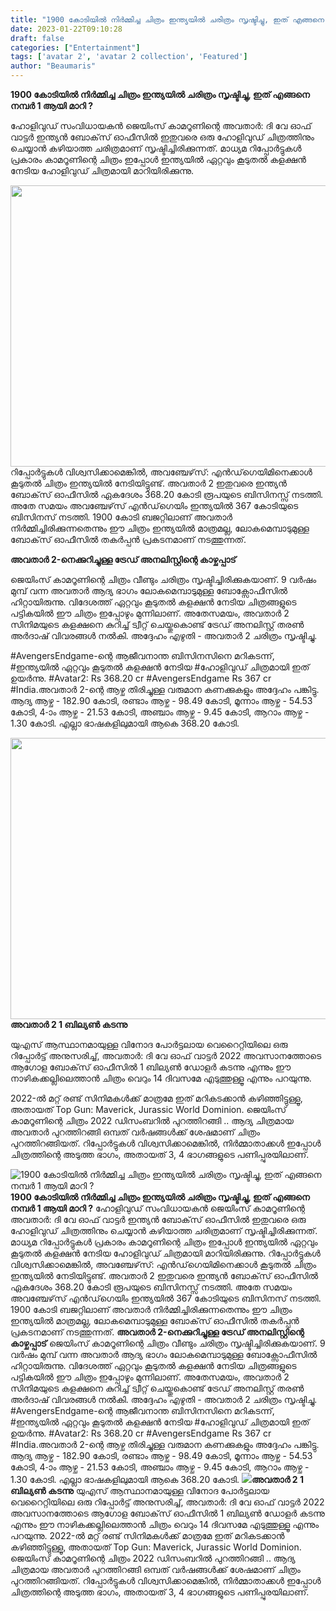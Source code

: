 ```yaml
---
title: "1900 കോടിയിൽ നിർമ്മിച്ച ചിത്രം ഇന്ത്യയിൽ ചരിത്രം സൃഷ്ടിച്ചു, ഇത് എങ്ങനെ നമ്പർ 1 ആയി മാറി ? "
date: 2023-01-22T09:10:28
draft: false
categories: ["Entertainment"]
tags: ['avatar 2', 'avatar 2 collection', 'Featured']
author: "Beaumaris"
---
```


<strong>1900 കോടിയിൽ നിർമ്മിച്ച ചിത്രം ഇന്ത്യയിൽ ചരിത്രം സൃഷ്ടിച്ചു, ഇത് എങ്ങനെ നമ്പർ 1 ആയി മാറി ? </strong>

ഹോളിവുഡ് സംവിധായകൻ ജെയിംസ് കാമറൂണിന്റെ അവതാർ: ദി വേ ഓഫ് വാട്ടർ ഇന്ത്യൻ ബോക്‌സ് ഓഫീസിൽ ഇതുവരെ ഒരു ഹോളിവുഡ് ചിത്രത്തിനും ചെയ്യാൻ കഴിയാത്ത ചരിത്രമാണ് സൃഷ്ടിച്ചിരിക്കുന്നത്. മാധ്യമ റിപ്പോർട്ടുകൾ പ്രകാരം കാമറൂണിന്റെ ചിത്രം ഇപ്പോൾ ഇന്ത്യയിൽ ഏറ്റവും കൂടുതൽ കളക്ഷൻ നേടിയ ഹോളിവുഡ് ചിത്രമായി മാറിയിരിക്കുന്നു.

<img class="size-large wp-image-380443 aligncenter" src="https://cdn.boolokam.com/articles/2023/01/96219622-1024x576.webp" alt="" width="800" height="450" />റിപ്പോർട്ടുകൾ വിശ്വസിക്കാമെങ്കിൽ, അവഞ്ചേഴ്‌സ്: എൻഡ്‌ഗെയിമിനെക്കാൾ കൂടുതൽ ചിത്രം ഇന്ത്യയിൽ നേടിയിട്ടുണ്ട്. അവതാർ 2 ഇതുവരെ ഇന്ത്യൻ ബോക്‌സ് ഓഫീസിൽ ഏകദേശം 368.20 കോടി രൂപയുടെ ബിസിനസ്സ് നടത്തി. അതേ സമയം അവഞ്ചേഴ്‌സ് എൻഡ്‌ഗെയിം ഇന്ത്യയിൽ 367 കോടിയുടെ ബിസിനസ് നടത്തി. 1900 കോടി ബജറ്റിലാണ് അവതാർ നിർമ്മിച്ചിരിക്കുന്നതെന്നും ഈ ചിത്രം ഇന്ത്യയിൽ മാത്രമല്ല, ലോകമെമ്പാടുമുള്ള ബോക്‌സ് ഓഫീസിൽ തകർപ്പൻ പ്രകടനമാണ് നടത്തുന്നത്.

<strong>അവതാർ 2-നെക്കുറിച്ചുള്ള ട്രേഡ് അനലിസ്റ്റിന്റെ കാഴ്ചപ്പാട്</strong>

ജെയിംസ് കാമറൂണിന്റെ ചിത്രം വീണ്ടും ചരിത്രം സൃഷ്ടിച്ചിരിക്കുകയാണ്. 9 വർഷം മുമ്പ് വന്ന അവതാർ ആദ്യ ഭാഗം ലോകമെമ്പാടുമുള്ള ബോക്സോഫീസിൽ ഹിറ്റായിരുന്നു. വിദേശത്ത് ഏറ്റവും കൂടുതൽ കളക്ഷൻ നേടിയ ചിത്രങ്ങളുടെ പട്ടികയിൽ ഈ ചിത്രം ഇപ്പോഴും മുന്നിലാണ്. അതേസമയം, അവതാർ 2 സിനിമയുടെ കളക്ഷനെ കുറിച്ച് ട്വീറ്റ് ചെയ്തുകൊണ്ട് ട്രേഡ് അനലിസ്റ്റ് തരൺ അർദാഷ് വിവരങ്ങൾ നൽകി. അദ്ദേഹം എഴുതി - അവതാർ 2 ചരിത്രം സൃഷ്ടിച്ചു.

#AvengersEndgame-ന്റെ ആജീവനാന്ത ബിസിനസിനെ മറികടന്ന്, #ഇന്ത്യയിൽ ഏറ്റവും കൂടുതൽ കളക്ഷൻ നേടിയ #ഹോളിവുഡ് ചിത്രമായി ഇത് ഉയർന്നു. #Avatar2: Rs 368.20 cr #AvengersEndgame Rs 367 cr #India.അവതാർ 2-ന്റെ ആഴ്ച തിരിച്ചുള്ള വരുമാന കണക്കുകളും അദ്ദേഹം പങ്കിട്ടു. ആദ്യ ആഴ്ച - 182.90 കോടി, രണ്ടാം ആഴ്ച - 98.49 കോടി, മൂന്നാം ആഴ്ച - 54.53 കോടി, 4-ാം ആഴ്ച - 21.53 കോടി, അഞ്ചാം ആഴ്ച - 9.45 കോടി, ആറാം ആഴ്ച - 1.30 കോടി. എല്ലാ ഭാഷകളിലുമായി ആകെ 368.20 കോടി.

<strong><img class="size-large wp-image-380444 aligncenter" src="https://cdn.boolokam.com/articles/2023/01/download-1024x576.jpg" alt="" width="800" height="450" />അവതാർ 2 1 ബില്യൺ കടന്നു</strong>

യുഎസ് ആസ്ഥാനമായുള്ള വിനോദ പോർട്ടലായ വെറൈറ്റിയിലെ ഒരു റിപ്പോർട്ട് അനുസരിച്ച്, അവതാർ: ദി വേ ഓഫ് വാട്ടർ 2022 അവസാനത്തോടെ ആഗോള ബോക്‌സ് ഓഫീസിൽ 1 ബില്യൺ ഡോളർ കടന്നു എന്നും ഈ നാഴികക്കല്ലിലെത്താൻ ചിത്രം വെറും 14 ദിവസമേ എടുത്തുള്ളൂ എന്നും പറയുന്നു.

2022-ൽ മറ്റ് രണ്ട് സിനിമകൾക്ക് മാത്രമേ ഇത് മറികടക്കാൻ കഴിഞ്ഞിട്ടുള്ളൂ, അതായത് Top Gun: Maverick, Jurassic World Dominion. ജെയിംസ് കാമറൂണിന്റെ ചിത്രം 2022 ഡിസംബറിൽ പുറത്തിറങ്ങി .. ആദ്യ ചിത്രമായ അവതാർ പുറത്തിറങ്ങി ഒമ്പത് വർഷങ്ങൾക്ക് ശേഷമാണ് ചിത്രം പുറത്തിറങ്ങിയത്. റിപ്പോർട്ടുകൾ വിശ്വസിക്കാമെങ്കിൽ, നിർമ്മാതാക്കൾ ഇപ്പോൾ ചിത്രത്തിന്റെ അടുത്ത ഭാഗം, അതായത് 3, 4 ഭാഗങ്ങളുടെ പണിപ്പുരയിലാണ്.


![1900 കോടിയിൽ നിർമ്മിച്ച ചിത്രം ഇന്ത്യയിൽ ചരിത്രം സൃഷ്ടിച്ചു, ഇത് എങ്ങനെ നമ്പർ 1 ആയി മാറി ? ](https://cdn.boolokam.com/articles/2023/01/96219622-1024x576.webp)**1900 കോടിയിൽ നിർമ്മിച്ച ചിത്രം ഇന്ത്യയിൽ ചരിത്രം സൃഷ്ടിച്ചു, ഇത് എങ്ങനെ നമ്പർ 1 ആയി മാറി ?** ഹോളിവുഡ് സംവിധായകൻ ജെയിംസ് കാമറൂണിന്റെ അവതാർ: ദി വേ ഓഫ് വാട്ടർ ഇന്ത്യൻ ബോക്‌സ് ഓഫീസിൽ ഇതുവരെ ഒരു ഹോളിവുഡ് ചിത്രത്തിനും ചെയ്യാൻ കഴിയാത്ത ചരിത്രമാണ് സൃഷ്ടിച്ചിരിക്കുന്നത്. മാധ്യമ റിപ്പോർട്ടുകൾ പ്രകാരം കാമറൂണിന്റെ ചിത്രം ഇപ്പോൾ ഇന്ത്യയിൽ ഏറ്റവും കൂടുതൽ കളക്ഷൻ നേടിയ ഹോളിവുഡ് ചിത്രമായി മാറിയിരിക്കുന്നു. റിപ്പോർട്ടുകൾ വിശ്വസിക്കാമെങ്കിൽ, അവഞ്ചേഴ്‌സ്: എൻഡ്‌ഗെയിമിനെക്കാൾ കൂടുതൽ ചിത്രം ഇന്ത്യയിൽ നേടിയിട്ടുണ്ട്. അവതാർ 2 ഇതുവരെ ഇന്ത്യൻ ബോക്‌സ് ഓഫീസിൽ ഏകദേശം 368.20 കോടി രൂപയുടെ ബിസിനസ്സ് നടത്തി. അതേ സമയം അവഞ്ചേഴ്‌സ് എൻഡ്‌ഗെയിം ഇന്ത്യയിൽ 367 കോടിയുടെ ബിസിനസ് നടത്തി. 1900 കോടി ബജറ്റിലാണ് അവതാർ നിർമ്മിച്ചിരിക്കുന്നതെന്നും ഈ ചിത്രം ഇന്ത്യയിൽ മാത്രമല്ല, ലോകമെമ്പാടുമുള്ള ബോക്‌സ് ഓഫീസിൽ തകർപ്പൻ പ്രകടനമാണ് നടത്തുന്നത്. **അവതാർ 2-നെക്കുറിച്ചുള്ള ട്രേഡ് അനലിസ്റ്റിന്റെ കാഴ്ചപ്പാട്** ജെയിംസ് കാമറൂണിന്റെ ചിത്രം വീണ്ടും ചരിത്രം സൃഷ്ടിച്ചിരിക്കുകയാണ്. 9 വർഷം മുമ്പ് വന്ന അവതാർ ആദ്യ ഭാഗം ലോകമെമ്പാടുമുള്ള ബോക്സോഫീസിൽ ഹിറ്റായിരുന്നു. വിദേശത്ത് ഏറ്റവും കൂടുതൽ കളക്ഷൻ നേടിയ ചിത്രങ്ങളുടെ പട്ടികയിൽ ഈ ചിത്രം ഇപ്പോഴും മുന്നിലാണ്. അതേസമയം, അവതാർ 2 സിനിമയുടെ കളക്ഷനെ കുറിച്ച് ട്വീറ്റ് ചെയ്തുകൊണ്ട് ട്രേഡ് അനലിസ്റ്റ് തരൺ അർദാഷ് വിവരങ്ങൾ നൽകി. അദ്ദേഹം എഴുതി - അവതാർ 2 ചരിത്രം സൃഷ്ടിച്ചു. #AvengersEndgame-ന്റെ ആജീവനാന്ത ബിസിനസിനെ മറികടന്ന്, #ഇന്ത്യയിൽ ഏറ്റവും കൂടുതൽ കളക്ഷൻ നേടിയ #ഹോളിവുഡ് ചിത്രമായി ഇത് ഉയർന്നു. #Avatar2: Rs 368.20 cr #AvengersEndgame Rs 367 cr #India.അവതാർ 2-ന്റെ ആഴ്ച തിരിച്ചുള്ള വരുമാന കണക്കുകളും അദ്ദേഹം പങ്കിട്ടു. ആദ്യ ആഴ്ച - 182.90 കോടി, രണ്ടാം ആഴ്ച - 98.49 കോടി, മൂന്നാം ആഴ്ച - 54.53 കോടി, 4-ാം ആഴ്ച - 21.53 കോടി, അഞ്ചാം ആഴ്ച - 9.45 കോടി, ആറാം ആഴ്ച - 1.30 കോടി. എല്ലാ ഭാഷകളിലുമായി ആകെ 368.20 കോടി. **![](https://cdn.boolokam.com/articles/2023/01/download-1024x576.jpg)അവതാർ 2 1 ബില്യൺ കടന്നു** യുഎസ് ആസ്ഥാനമായുള്ള വിനോദ പോർട്ടലായ വെറൈറ്റിയിലെ ഒരു റിപ്പോർട്ട് അനുസരിച്ച്, അവതാർ: ദി വേ ഓഫ് വാട്ടർ 2022 അവസാനത്തോടെ ആഗോള ബോക്‌സ് ഓഫീസിൽ 1 ബില്യൺ ഡോളർ കടന്നു എന്നും ഈ നാഴികക്കല്ലിലെത്താൻ ചിത്രം വെറും 14 ദിവസമേ എടുത്തുള്ളൂ എന്നും പറയുന്നു. 2022-ൽ മറ്റ് രണ്ട് സിനിമകൾക്ക് മാത്രമേ ഇത് മറികടക്കാൻ കഴിഞ്ഞിട്ടുള്ളൂ, അതായത് Top Gun: Maverick, Jurassic World Dominion. ജെയിംസ് കാമറൂണിന്റെ ചിത്രം 2022 ഡിസംബറിൽ പുറത്തിറങ്ങി .. ആദ്യ ചിത്രമായ അവതാർ പുറത്തിറങ്ങി ഒമ്പത് വർഷങ്ങൾക്ക് ശേഷമാണ് ചിത്രം പുറത്തിറങ്ങിയത്. റിപ്പോർട്ടുകൾ വിശ്വസിക്കാമെങ്കിൽ, നിർമ്മാതാക്കൾ ഇപ്പോൾ ചിത്രത്തിന്റെ അടുത്ത ഭാഗം, അതായത് 3, 4 ഭാഗങ്ങളുടെ പണിപ്പുരയിലാണ്.
